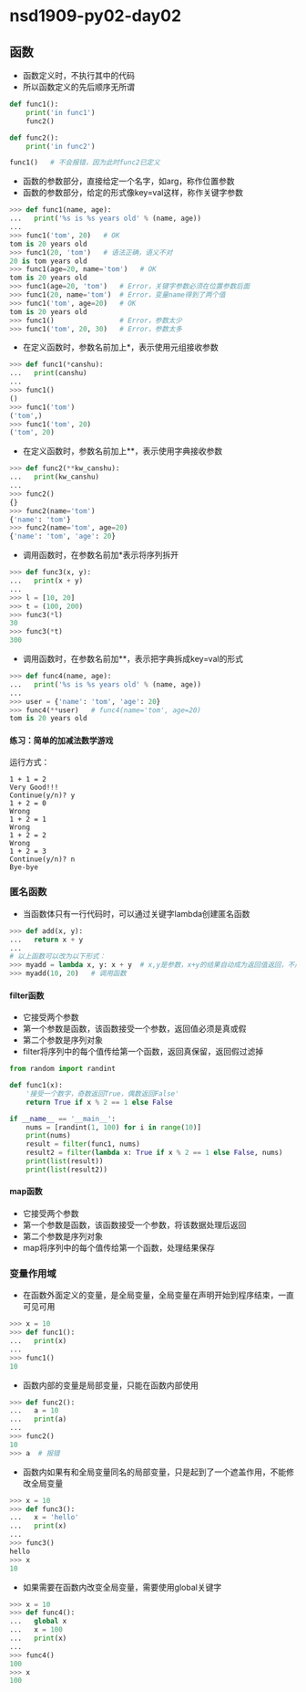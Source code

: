 # nsd1909-py02-day02

## 函数

- 函数定义时，不执行其中的代码
- 所以函数定义的先后顺序无所谓

```python
def func1():
    print('in func1')
    func2()

def func2():
    print('in func2')

func1()   # 不会报错，因为此时func2已定义
```

- 函数的参数部分，直接给定一个名字，如arg，称作位置参数
- 函数的参数部分，给定的形式像key=val这样，称作关键字参数

```python
>>> def func1(name, age):
...   print('%s is %s years old' % (name, age))
... 
>>> func1('tom', 20)   # OK
tom is 20 years old
>>> func1(20, 'tom')   # 语法正确，语义不对
20 is tom years old
>>> func1(age=20, name='tom')   # OK
tom is 20 years old
>>> func1(age=20, 'tom')   # Error，关键字参数必须在位置参数后面
>>> func1(20, name='tom')  # Error，变量name得到了两个值
>>> func1('tom', age=20)   # OK
tom is 20 years old
>>> func1()                # Error，参数太少
>>> func1('tom', 20, 30)   # Error，参数太多
```

- 在定义函数时，参数名前加上\*，表示使用元组接收参数

```python
>>> def func1(*canshu):
...   print(canshu)
... 
>>> func1()
()
>>> func1('tom')
('tom',)
>>> func1('tom', 20)
('tom', 20)
```

- 在定义函数时，参数名前加上\*\*，表示使用字典接收参数

```python
>>> def func2(**kw_canshu):
...   print(kw_canshu)
... 
>>> func2()
{}
>>> func2(name='tom')
{'name': 'tom'}
>>> func2(name='tom', age=20)
{'name': 'tom', 'age': 20}
```

- 调用函数时，在参数名前加\*表示将序列拆开

```python
>>> def func3(x, y):
...   print(x + y)
... 
>>> l = [10, 20]
>>> t = (100, 200)
>>> func3(*l)
30
>>> func3(*t)
300
```

- 调用函数时，在参数名前加\*\*，表示把字典拆成key=val的形式

```python
>>> def func4(name, age):
...   print('%s is %s years old' % (name, age))
... 
>>> user = {'name': 'tom', 'age': 20}
>>> func4(**user)   # func4(name='tom', age=20)
tom is 20 years old

```

#### 练习：简单的加减法数学游戏

运行方式：

```shell
1 + 1 = 2
Very Good!!!
Continue(y/n)? y
1 + 2 = 0
Wrong
1 + 2 = 1
Wrong
1 + 2 = 2
Wrong
1 + 2 = 3
Continue(y/n)? n
Bye-bye
```

### 匿名函数

- 当函数体只有一行代码时，可以通过关键字lambda创建匿名函数

```python
>>> def add(x, y):
...   return x + y
... 
# 以上函数可以改为以下形式：
>>> myadd = lambda x, y: x + y  # x,y是参数，x+y的结果自动成为返回值返回，不用return
>>> myadd(10, 20)   # 调用函数
```

#### filter函数

- 它接受两个参数
- 第一个参数是函数，该函数接受一个参数，返回值必须是真或假
- 第二个参数是序列对象
- filter将序列中的每个值传给第一个函数，返回真保留，返回假过滤掉

```python
from random import randint

def func1(x):
    '接受一个数字，奇数返回True，偶数返回False'
    return True if x % 2 == 1 else False

if __name__ == '__main__':
    nums = [randint(1, 100) for i in range(10)]
    print(nums)
    result = filter(func1, nums)
    result2 = filter(lambda x: True if x % 2 == 1 else False, nums)
    print(list(result))
    print(list(result2))
```

#### map函数

- 它接受两个参数
- 第一个参数是函数，该函数接受一个参数，将该数据处理后返回
- 第二个参数是序列对象
- map将序列中的每个值传给第一个函数，处理结果保存

### 变量作用域

- 在函数外面定义的变量，是全局变量，全局变量在声明开始到程序结束，一直可见可用

```python
>>> x = 10
>>> def func1():
...   print(x)
... 
>>> func1()
10
```

- 函数内部的变量是局部变量，只能在函数内部使用

```python
>>> def func2():
...   a = 10
...   print(a)
... 
>>> func2()
10
>>> a  # 报错
```

- 函数内如果有和全局变量同名的局部变量，只是起到了一个遮盖作用，不能修改全局变量

```python
>>> x = 10
>>> def func3():
...   x = 'hello'
...   print(x)
... 
>>> func3()
hello
>>> x
10
```

- 如果需要在函数内改变全局变量，需要使用global关键字

```python
>>> x = 10
>>> def func4():
...   global x
...   x = 100
...   print(x)
... 
>>> func4()
100
>>> x
100
```





